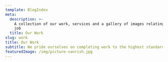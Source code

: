 ```yaml
---
template: BlogIndex
meta:
  description: >-
    A collection of our work, services and a gallery of images relating to each
    job
  title: Our Work
slug: work
title: Our Work
subtitle: We pride ourselves on completing work to the highest standard
featuredImage: /img/picture-vanrish.jpg
---
```


